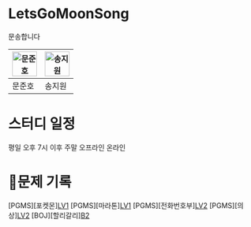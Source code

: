 # LetsGoMoonSong
문송합니다

|<img src="https://i.namu.wiki/i/i6ZpdaKiiEf4qzrR_m9NjvBriuvWtFktDjDX-wry76CYBSssaiOpsZRTVXU20K0kDFnnoBqR9SiVkYh_akXYmQ.webp" alt="문준호" width="50" height="50">|<img src="![Image](https://github.com/user-attachments/assets/6856a19f-6d50-42e3-974d-62812e710333)" alt="송지원" width="50" height="50">|
|---|---|
|문준호|송지원|

# 스터디 일정
평일 오후 7시 이후
주말 
오프라인 
온라인 


# 🍪문제 기록
[PGMS][포켓몬][LV1](https://school.programmers.co.kr/learn/courses/30/lessons/1845)
[PGMS][마라톤][LV1](https://school.programmers.co.kr/learn/courses/30/lessons/42576)
[PGMS][전화번호부][LV2](https://school.programmers.co.kr/learn/courses/30/lessons/42577)
[PGMS][의상][LV2](https://school.programmers.co.kr/learn/courses/30/lessons/42578)
[BOJ][할리갈리][B2](https://www.acmicpc.net/problem/27160)
